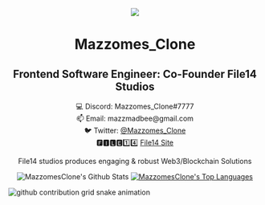 <p align="center">
      <img src="https://user-images.githubusercontent.com/49418843/221113893-be356578-78e6-403e-b8bb-2227a190a54c.png" />
</p>

<h1 align="center">Mazzomes_Clone</h1>
<h2 align="center">Frontend Software Engineer: Co-Founder File14 Studios</h2>

<p align="center">
      💻 Discord: Mazzomes_Clone#7777<br>
      📫 Email: mazzmadbee@gmail.com<br>
      🐦 Twitter: <a href="https://twitter.com/Mazzomes_Clone" target="_blank" rel="noreferrer">@Mazzomes_Clone</a><br>
      <!-- * 💻 Checkout my CV <a href="https://redm3.github.io/marco-wells/" target="_blank" rel="noreferrer">Click here 🖱️ </a><br> -->
      🅵🅸🅻🅴1️⃣4️⃣ <a href="https://www.file14studios.com/" target="_blank" rel="noreferrer">File14 Site</a><br>
<p align="center">File14 studios produces engaging & robust Web3/Blockchain Solutions</p>
           
<p align="center"
    <a href="https://github.com/mazzomesclone/github-readme-stats"><img alt="MazzomesClone's Github Stats" src="https://github-readme-stats.vercel.app/api?username=mazzomesclone&show_icons=true&count_private=true&theme=react&hide_border=true&bg_color=0D1117" /></a>
  <a href="https://github.com/mazzomesclone/github-readme-stats"><img alt="MazzomesClone's Top Languages" src="https://github-readme-stats.vercel.app/api/top-langs/?username=mazzomesclone&langs_count=8&count_private=true&layout=compact&theme=react&hide_border=true&bg_color=0D1117" /></a>
  <br/>
</p>

<picture>
  <source
    media="(prefers-color-scheme: dark)"
    srcset="https://raw.githubusercontent.com/mazzomesclone/mazzomesclone/output/github-contribution-grid-snake-dark.svg"
  />
  <source
    media="(prefers-color-scheme: light)"
    srcset="https://raw.githubusercontent.com/mazzomesclone/mazzomesclone/output/github-contribution-grid-snake.svg"
  />
  <img
    alt="github contribution grid snake animation"
    src="https://raw.githubusercontent.com/mazzomesclone/mazzomesclone/output/github-contribution-grid-snake.svg"
  />
</picture>

<!--
<p align="center">
  <a href="https://github.com/MazzomesClone">
    <img src="https://komarev.com/ghpvc/?username=MazzomesClone" alt="page views" />
  </a>
</p>
-->
